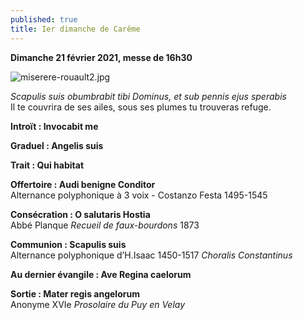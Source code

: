 ```yaml
---
published: true
title: Ier dimanche de Carême
---
```

**Dimanche 21 février 2021, messe de 16h30**  

![miserere-rouault2.jpg]({{site.baseurl}}/images/miserere-rouault2.jpg)

*Scapulis suis obumbrabit tibi Dominus, et sub pennis ejus sperabis*  
Il te couvrira de ses ailes, sous ses plumes tu trouveras refuge.

**Introït : Invocabit me**

**Graduel : Angelis suis**

**Trait : Qui habitat**

**Offertoire : Audi benigne Conditor**  
Alternance polyphonique à 3 voix - Costanzo Festa 1495-1545

**Consécration : O salutaris Hostia**  
Abbé Planque *Recueil de faux-bourdons* 1873

**Communion : Scapulis suis**  
Alternance polyphonique d’H.Isaac 1450-1517 *Choralis Constantinus*

**Au dernier évangile : Ave Regina caelorum**

**Sortie : Mater regis angelorum**  
Anonyme XVIe *Prosolaire du Puy en Velay*
